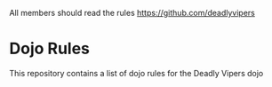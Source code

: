 All members should read the rules
https://github.com/deadlyvipers

Dojo Rules
==========

This repository contains a list of dojo rules for the Deadly Vipers dojo


